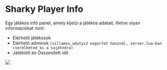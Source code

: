 # Sharky Player Info

Egy játékos infó panel, amely kijelzi a játékos adatait, illetve olyan információkat mint:
- Elérhető játékosok
- Elérhető adminok ```(villamos_adutyv2 exportot használ, server.lua-ban cserélheted ki a sajátodra)```
- Játékidő és Összesített idő

![](https://cdn.discordapp.com/attachments/1122891305803071609/1219342825624174754/image.png?ex=660af47f&is=65f87f7f&hm=cfcafe860d93c4b9afc38cc0852250b8161cbcfee455b4eea4819c9d7dedc78d&)
